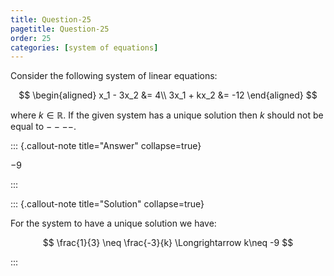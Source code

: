 ```yaml
---
title: Question-25
pagetitle: Question-25
order: 25
categories: [system of equations]
---
```


Consider the following system of linear equations:

$$
\begin{aligned}
x_1 - 3x_2 &= 4\\
3x_1 + kx_2 &= -12
\end{aligned}
$$

where $k \in \mathbb{R}$. If the given system has a unique solution then $k$ should not be equal to $----$.

::: {.callout-note title="Answer" collapse=true}

$-9$

:::

::: {.callout-note title="Solution" collapse=true}

For the system to have a unique solution we have:

$$
\frac{1}{3} \neq \frac{-3}{k} \Longrightarrow k\neq -9
$$

:::

